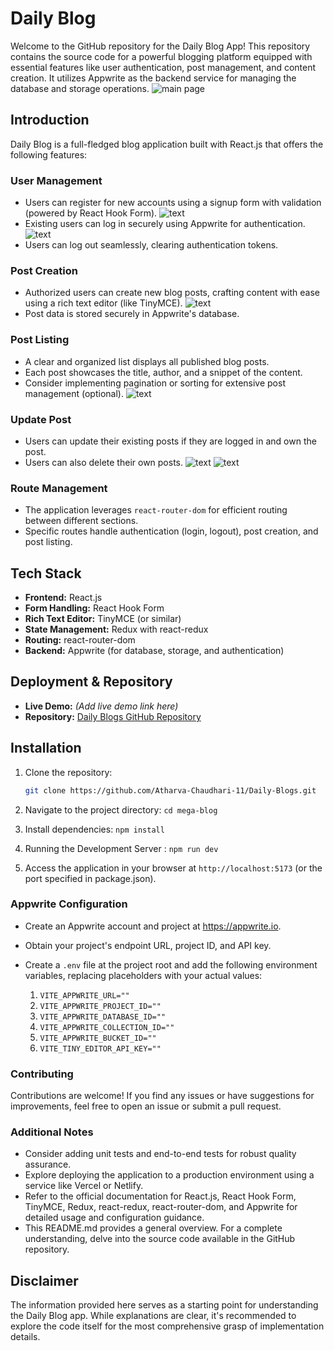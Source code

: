 # Daily Blog

Welcome to the GitHub repository for the Daily Blog App! This repository contains the source code for a powerful blogging platform equipped with essential features like user authentication, post management, and content creation. It utilizes Appwrite as the backend service for managing the database and storage operations.
![main page](MainPage.png)
## Introduction

Daily Blog is a full-fledged blog application built with React.js that offers the following features:


### User Management
- Users can register for new accounts using a signup form with validation (powered by React Hook Form).
 ![text](FirstPage.png)
- Existing users can log in securely using Appwrite for authentication.
 ![text](Login.png)
- Users can log out seamlessly, clearing authentication tokens.

### Post Creation
- Authorized users can create new blog posts, crafting content with ease using a rich text editor (like TinyMCE).
![text](AddPost.png)
- Post data is stored securely in Appwrite's database.

### Post Listing
- A clear and organized list displays all published blog posts.
- Each post showcases the title, author, and a snippet of the content.
- Consider implementing pagination or sorting for extensive post management (optional).
![text](MainPage.png)

### Update Post
- Users can update their existing posts if they are logged in and own the post.
- Users can also delete their own posts.
 ![text](update.png)
 ![text](backend.png)
### Route Management
- The application leverages `react-router-dom` for efficient routing between different sections.
- Specific routes handle authentication (login, logout), post creation, and post listing.

## Tech Stack

- **Frontend:** React.js
- **Form Handling:** React Hook Form
- **Rich Text Editor:** TinyMCE (or similar)
- **State Management:** Redux with react-redux
- **Routing:** react-router-dom
- **Backend:** Appwrite (for database, storage, and authentication)

## Deployment & Repository

- **Live Demo:** *(Add live demo link here)*
- **Repository:** [Daily Blogs GitHub Repository](https://github.com/Atharva-Chaudhari-11/Daily-Blogs.git)

## Installation

1. Clone the repository:
   ```bash
   git clone https://github.com/Atharva-Chaudhari-11/Daily-Blogs.git


2. Navigate to the project directory: `cd mega-blog`

3. Install dependencies: `npm install`

4. Running the Development Server : `npm run dev`

5. Access the application in your browser at `http://localhost:5173` (or the port specified in package.json).

### Appwrite Configuration

- Create an Appwrite account and project at https://appwrite.io.

- Obtain your project's endpoint URL, project ID, and API key.

- Create a `.env` file at the project root and add the following environment variables, replacing placeholders with your actual values:

  1. `VITE_APPWRITE_URL=""`
  2. `VITE_APPWRITE_PROJECT_ID=""`
  3. `VITE_APPWRITE_DATABASE_ID=""`
  4. `VITE_APPWRITE_COLLECTION_ID=""`
  5. `VITE_APPWRITE_BUCKET_ID=""`
  6. `VITE_TINY_EDITOR_API_KEY=""`

### Contributing

Contributions are welcome! If you find any issues or have suggestions for improvements, feel free to open an issue or submit a pull request.

### Additional Notes

- Consider adding unit tests and end-to-end tests for robust quality assurance.
- Explore deploying the application to a production environment using a service like Vercel or Netlify.
- Refer to the official documentation for React.js, React Hook Form, TinyMCE, Redux, react-redux, react-router-dom, and Appwrite for detailed usage and configuration guidance.
- This README.md provides a general overview. For a complete understanding, delve into the source code available in the GitHub repository.

## Disclaimer

The information provided here serves as a starting point for understanding the Daily Blog app. While explanations are clear, it's recommended to explore the code itself for the most comprehensive grasp of implementation details.
